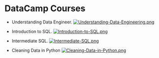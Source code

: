# DataCamp Courses

- Understanding Data Engineer.
[![Understanding-Data-Engineering.png](https://i.postimg.cc/BQcDzN5D/Understanding-Data-Engineering.png)](https://postimg.cc/hfvfzL5P)

- Introduction to SQL.
[![Introduction-to-SQL.png](https://i.postimg.cc/52y0mmsf/Introduction-to-SQL.png)](https://postimg.cc/68stWCsP)

- Intermediate SQL.
[![Intermediate-SQL.png](https://i.postimg.cc/RFB421L6/Intermediate-SQL.png)](https://postimg.cc/bG37ttMp)

































- Cleaning Data in Python
[![Cleaning-Data-in-Python.png](https://i.postimg.cc/bJ3WL1Cj/Cleaning-Data-in-Python.png)](https://postimg.cc/2bL0SLNH)
